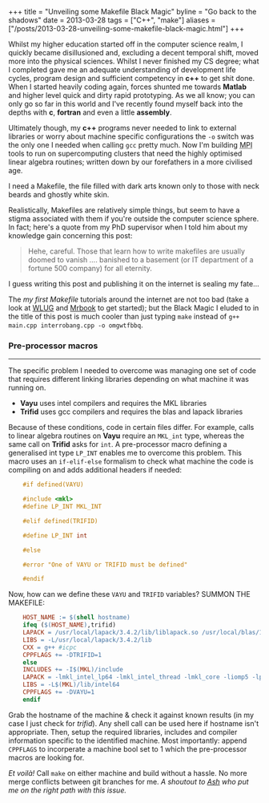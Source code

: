 +++
title = "Unveiling some Makefile Black Magic"
byline = "Go back to the shadows"
date = 2013-03-28
tags = ["C++", "make"]
aliases = ["/posts/2013-03-28-unveiling-some-makefile-black-magic.html"]
+++

Whilst my higher education started off in the computer science realm, I quickly became disillusioned and, excluding a decent temporal shift, moved more into the physical sciences. Whilst I never finished my CS degree; what I completed gave me an adequate understanding of development life cycles, program design and sufficient competency in __c++__ to get shit done. When I started heavily coding again, forces shunted me towards __Matlab__ and higher level quick and dirty rapid prototyping. As we all know; you can only go so far in this world and I've recently found myself back into the depths with __c__, __fortran__ and even a little __assembly__.

<!-- more -->

Ultimately though, my __c++__ programs never needed to link to external libraries or worry about machine specific configurations the `-o` switch was the only one I needed when calling `gcc` pretty much. Now I'm building <abbr title="Message Passing Interface">MPI</abbr> tools to run on supercomputing clusters that need the highly optimised linear algebra routines; written down by our forefathers in a more civilised age.

I need a Makefile, the file filled with dark arts known only to those with neck beards and ghostly white skin.

Realistically, Makefiles are relatively simple things, but seem to have a stigma associated with them if you're outside the computer science sphere. In fact; here's a quote from my PhD supervisor when I told him about my knowledge gain concerning this post:

> Hehe, careful.  Those that learn how to write makefiles are usually doomed to vanish .... banished to a basement (or IT department of a fortune 500 company) for all eternity.

I guess writing this post and publishing it on the internet is sealing my fate...

The _my first Makefile_ tutorials around the internet are not too bad (take a look at [WLUG](http://www.wlug.org.nz/MakefileHowto) and [Mrbook](http://mrbook.org/blog/tutorials/make/) to get started); but the Black Magic I eluded to in the title of this post is much cooler than just typing `make` instead of `g++ main.cpp interrobang.cpp -o omgwtfbbq`.


### Pre-processor macros

---

The specific problem I needed to overcome was managing one set of code that requires different linking libraries depending on what machine it was running on.

* __Vayu__ uses intel compilers and requires the MKL libraries
* __Trifid__ uses gcc compilers and requires the blas and lapack libraries

Because of these conditions, code in certain files differ. For example, calls to linear algebra routines on __Vayu__ require an `MKL_int` type, whereas the same call on __Trifid__ asks for `int`. A pre-processor macro defining a generalised int type `LP_INT` enables me to overcome this problem. This macro uses an `if-elif-else` formalism to check what machine the code is compiling on and adds additional headers if needed:

``` c
    #if defined(VAYU)

    #include <mkl>
    #define LP_INT MKL_INT

    #elif defined(TRIFID)

    #define LP_INT int

    #else

    #error "One of VAYU or TRIFID must be defined"

    #endif
```

Now, how can we define these `VAYU` and `TRIFID` variables? SUMMON THE MAKEFILE:

``` makefile
    HOST_NAME := $(shell hostname)
    ifeq ($(HOST_NAME),trifid)
    LAPACK = /usr/local/lapack/3.4.2/lib/liblapack.so /usr/local/blas/1.0.248/lib/libblas.so -lm
    LIBS = -L/usr/local/lapack/3.4.2/lib
    CXX = g++ #icpc
    CPPFLAGS += -DTRIFID=1
    else
    INCLUDES += -I$(MKL)/include
    LAPACK = -lmkl_intel_lp64 -lmkl_intel_thread -lmkl_core -liomp5 -lpthread
    LIBS = -L$(MKL)/lib/intel64
    CPPFLAGS += -DVAYU=1
    endif
```

Grab the hostname of the machine & check it against known results (in my case I just check for _trifid_). Any shell call can be used here if hostname isn't appropriate. Then, setup the required libraries, includes and compiler information specific to the identified machine. Most importantly: append `CPPFLAGS` to incorperate a machine bool set to 1 which the pre-processor macros are looking for.

_Et voilà!_ Call `make` on either machine and build without a hassle. No more merge conflicts between git branches for me. _A shoutout to [Ash](http://tuxdude.github.com/) who put me on the right path with this issue._

